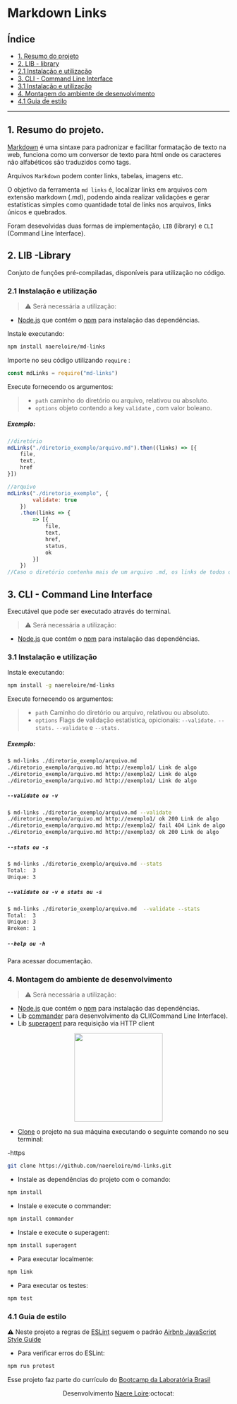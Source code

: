 # Markdown Links

## Índice

* [1. Resumo do projeto](#1-resumo-do-projeto)
* [2. LIB - library](#2-lib-library)
* [2.1 Instalação e utilização](#2.1-instalação-e-utilização)
* [3. CLI - Command Line Interface](#3-cli-command-line-interface)
* [3.1 Instalação e utilização](#3.1-instalação-e-utilização)
* [4. Montagem do ambiente de desenvolvimento](#4-montagem-do-ambiente-de-desenvolvimento)
* [4.1 Guia de estilo](#4.1-guia-de-estilo)

***

## 1. Resumo do projeto.

[Markdown](https://github.com/adam-p/markdown-here/wiki/Markdown-Cheatsheet) é uma sintaxe para padronizar e facilitar formatação de texto na web, funciona como um conversor de texto para html onde os caracteres não alfabéticos são traduzidos como tags. 

Arquivos `Markdown` podem conter links, tabelas, imagens etc.

O objetivo da ferramenta `md links` é, localizar links em arquivos com extensão markdown (.md), podendo ainda realizar validações e gerar estatísticas simples como quantidade total de links nos arquivos, links únicos e quebrados. 

Foram desevolvidas duas formas de implementação, `LIB` (library) e `CLI` (Command Line Interface).

## 2. LIB -Library

Conjuto de funções pré-compiladas, disponíveis para utilização no código.

### 2.1 Instalação e utilização

> :warning: Será necessária a utilização:

 * [Node.js](https://nodejs.org/) que contém o [npm](https://docs.npmjs.com/) para instalação das dependências.

Instale executando:

``` sh
npm install naereloire/md-links
```

Importe no seu código utilizando `require` :

``` js
const mdLinks = require("md-links")
```

Execute fornecendo os argumentos:

> * `path`
> caminho do diretório ou arquivo, relativou ou absoluto.
> * `options`
> objeto contendo a key `validate` , com valor boleano.

##### Exemplo:

``` js
//diretório
mdLinks("./diretorio_exemplo/arquivo.md").then((links) => [{
    file,
    text,
    href
}])

//arquivo
mdLinks("./diretorio_exemplo", {
        validate: true
    })
    .then(links => {
        => [{
            file,
            text,
            href,
            status,
            ok
        }]
    })
//Caso o diretório contenha mais de um arquivo .md, os links de todos os arquivos serão resolvidos em um mesmo array.
```

## 3. CLI - Command Line Interface

Executável que pode ser executado através do terminal.

> :warning: Será necessária a utilização:

 * [Node.js](https://nodejs.org/) que contém o [npm](https://docs.npmjs.com/) para instalação das dependências.

### 3.1 Instalação e utilização

Instale executando:

``` sh
npm install -g naereloire/md-links
```

Execute fornecendo os argumentos:

> * `path`
> Caminho do diretório ou arquivo, relativou ou absoluto.
> * `options`
> Flags de validação estatística, opicionais:
> `--validate.`
> `--stats.`
> `--validate` e `--stats.`

##### Exemplo:

``` sh
$ md-links ./diretorio_exemplo/arquivo.md 
./diretorio_exemplo/arquivo.md http://exemplo1/ Link de algo
./diretorio_exemplo/arquivo.md http://exemplo2/ Link de algo
./diretorio_exemplo/arquivo.md http://exemplo1/ Link de algo
```

##### `--validate ou -v`

``` sh
$ md-links ./diretorio_exemplo/arquivo.md --validate
./diretorio_exemplo/arquivo.md http://exemplo1/ ok 200 Link de algo
./diretorio_exemplo/arquivo.md http://exemplo2/ fail 404 Link de algo
./diretorio_exemplo/arquivo.md http://exemplo3/ ok 200 Link de algo
```

##### `--stats ou -s`

``` sh
$ md-links ./diretorio_exemplo/arquivo.md --stats
Total:  3
Unique: 3
```

##### `--validate ou -v e stats ou -s`

``` sh
$ md-links ./diretorio_exemplo/arquivo.md  --validate --stats
Total:  3
Unique: 3
Broken: 1
```

##### `--help ou -h`

Para acessar documentação.

### 4. Montagem do ambiente de desenvolvimento

> :warning: Será necessária a utilização:

 * [Node.js](https://nodejs.org/) que contém o [npm](https://docs.npmjs.com/) para instalação das dependências.
 * Lib [commander](https://github.com/tj/commander.js/) para desenvolvimento da CLI(Command Line Interface).
 * Lib [superagent](https://github.com/visionmedia/superagent) para requisição via HTTP client

<center>

<img src="https://media.giphy.com/media/11BbGyhVmk4iLS/giphy.gif" width="200" heigth="200"> 

</center>

* [Clone](https://help.github.com/articles/cloning-a-repository/) o projeto na sua máquina executando o seguinte comando no seu terminal:

 
-https

``` sh
git clone https://github.com/naereloire/md-links.git 
```

* Instale as dependências do projeto com o comando:

``` sh
npm install
```

* Instale e execute o commander:

``` sh
npm install commander
```

* Instale e execute o superagent:

``` sh
npm install superagent
```

* Para executar localmente:

``` sh
npm link
```

* Para executar os testes:

``` sh
npm test
```

### 4.1 Guia de estilo

:warning: Neste projeto a regras de [ESLint](https://eslint.org/) seguem o padrão [Airbnb JavaScript Style Guide](https://github.com/armoucar/javascript-style-guide)

* Para verificar erros do ESLint:

``` sh
npm run pretest
```

Esse projeto faz parte do currículo do [Bootcamp da Laboratória Brasil](https://www.laboratoria.la/br) 

<center>

Desenvolvimento [Naere Loire](https://github.com/naereloire):octocat: 

</center>
